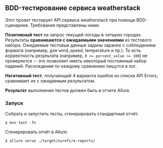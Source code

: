 ## BDD-тестирование сервиса weatherstack
Этот проект тестирует API сервиса weatherstack при помощи BDD-сценариев. Требования представлены ниже.

**Позитивный тест** на запрос текущей погоды в четырех городах. Результаты **сравниваются с ожидаемыми значениями** из тестового набора.
Ожидаемые тестовые данные заданы заранее с соблюдением формата (например, для wind_speed, temperature и пр.).
То есть корректность результата (например, `0 <= percent_value >= 100`) не проверяется -- это позволяет иметь некоторый постоянный набор падений.
Расхождения по каждому сравнению пишутся в лог.

**Негативный тест**, получающий 4 варианта ошибок из списка API Errors, сравнивает их с ожидаемым результатом.

**Результат** выполнения тестов должен быть в отчете Allure.

### Запуск
Собрать и запустить тесты, сгенерировать стандартный отчёт:
```
$ mvn test -fn
```

Сгенерировать отчёт в Allure:
```
$ allure serve ./target/surefire-reports/
```
